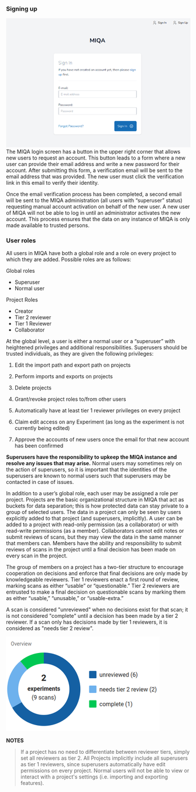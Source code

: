 ﻿### Signing up
**![](images/users_0.png)**
The MIQA login screen has a button in the upper right corner that allows new users to request an account. This button leads to a form where a new user can provide their email address and write a new password for their account. After submitting this form, a verification email will be sent to the email address that was provided. The new user must click the verification link in this email to verify their identity.

Once the email verification process has been completed, a second email will be sent to the MIQA administration (all users with “superuser” status) requesting manual account activation on behalf of the new user. A new user of MIQA will not be able to log in until an administrator activates the new account. This process ensures  that the data on any instance of MIQA is only made available to trusted persons.

### User roles
All users in MIQA have both a global role and a role on every project to which they are added. Possible roles are as follows:

Global roles

- Superuser
- Normal user


Project Roles

- Creator
- Tier 2 reviewer
- Tier 1 Reviewer
- Collaborator


At the global level, a user is either a normal user or a “superuser” with heightened privileges and additional responsibilities. Superusers should be trusted individuals, as they are given the following privileges:

1.  Edit the import path and export path on projects

2.  Perform imports and exports on projects

3.  Delete projects

4.  Grant/revoke project roles to/from other users

5.  Automatically have at least tier 1 reviewer privileges on every project

6.  Claim edit access on any Experiment (as long as the experiment is not currently being edited)

7.  Approve the accounts of new users once the email for that new account has been confirmed


**Superusers have the responsibility to upkeep the MIQA instance and resolve any issues that may arise.** Normal users may sometimes rely on the action of superusers, so it is important that the identities of the superusers are known to normal users such that superusers may be contacted in case of issues.

In addition to a user’s global role, each user may be assigned a role per project. Projects are the basic organizational structure in MIQA that act as buckets for data separation; this is how protected data can stay private to a group of selected users. The data in a project can only be seen by users explicitly added to that project (and superusers, implicitly). A user can be added to a project with read-only permission (as a collaborator) or with read-write permissions (as a member). Collaborators cannot edit notes or submit reviews of scans, but they may view the data in the same manner that members can. Members have the ability and responsibility to submit reviews of scans in the project until a final decision has been made on every scan in the project.

The group of members on a project has a two-tier structure to encourage cooperation on decisions and enforce that final decisions are only made by knowledgeable reviewers. Tier 1 reviewers enact a first round of review, marking scans as either “usable” or “questionable.” Tier 2 reviewers are entrusted to make a final decision on questionable scans by marking them as either “usable,” “unusable,” or “usable-extra.”

A scan is considered "unreviewed" when no decisions exist for that scan; it is not considered "complete" until a decision has been made by a tier 2 reviewer. If a scan only has decisions made by tier 1 reviewers, it is considered as "needs tier 2 review".

**![](images/users_1.png)**

**NOTES**

>If a project has no need to differentiate between reviewer tiers, simply set all reviewers as tier 2.
	All Projects implicitly include all superusers as tier 1 reviewers, since superusers automatically have edit permissions on every project.
	Normal users will not be able to view or interact with a project's settings (i.e. importing and exporting features).
